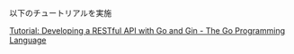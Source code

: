 以下のチュートリアルを実施

[Tutorial: Developing a RESTful API with Go and Gin - The Go Programming Language](https://go.dev/doc/tutorial/web-service-gin)
